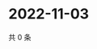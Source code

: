 # 2022-11-03

共 0 条

<!-- BEGIN WEIBO -->
<!-- 最后更新时间 Thu Nov 03 2022 19:13:47 GMT+0800 (China Standard Time) -->

<!-- END WEIBO -->
